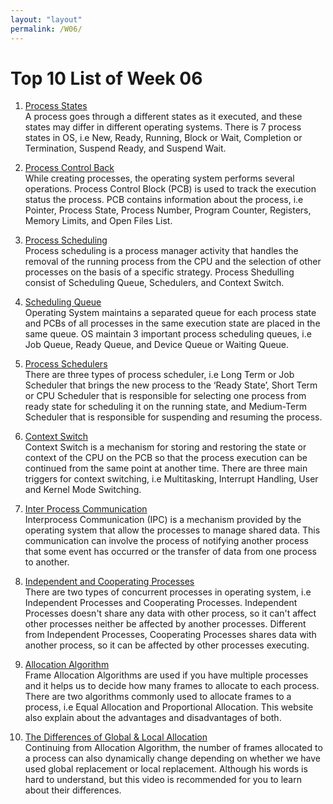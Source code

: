 ```yaml
---
layout: "layout"
permalink: /W06/
---
```


# Top 10 List of Week 06

1. [Process States](https://www.javatpoint.com/os-process-states)<br>
A process goes through a different states as it executed, and these states may differ in different operating systems. There is 7 process states in OS, i.e New, Ready, Running, Block or Wait, Completion or Termination, Suspend Ready, and Suspend Wait.

2. [Process Control Back](https://www.geeksforgeeks.org/process-table-and-process-control-block-pcb/)<br>
While creating processes, the operating system performs several operations. Process Control Block (PCB) is used to track the execution status the process. PCB contains information about the process, i.e Pointer, Process State, Process Number, Program Counter, Registers, Memory Limits, and Open Files List.

3. [Process Scheduling](https://www.tutorialspoint.com/operating_system/os_process_scheduling)<br>
Process scheduling is a process manager activity that handles the removal of the running process from the CPU and the selection of other processes on the basis of a specific strategy. Process Shedulling consist of Scheduling Queue, Schedulers, and Context Switch.

4. [Scheduling Queue](https://www.javatpoint.com/os-process-queues)<br>
Operating System maintains a separated queue for each process state and PCBs of all processes in the same execution state are placed in the same queue. OS maintain 3 important process scheduling queues, i.e Job Queue, Ready Queue, and Device Queue or Waiting Queue.

5. [Process Schedulers](https://www.geeksforgeeks.org/process-schedulers-in-operating-system/)<br>
There are three types of process scheduler, i.e Long Term or Job Scheduler that brings the new process to the ‘Ready State’, Short Term or CPU Scheduler that is responsible for selecting one process from ready state for scheduling it on the running state, and Medium-Term Scheduler that is responsible for suspending and resuming the process.

6. [Context Switch](https://www.tutorialspoint.com/what-is-context-switching-in-operating-system)<br>
Context Switch is a mechanism for storing and restoring the state or context of the CPU on the PCB so that the process execution can be continued from the same point at another time. There are three main triggers for context switching, i.e Multitasking, Interrupt Handling, User and Kernel Mode Switching.

7. [Inter Process Communication](https://www.geeksforgeeks.org/inter-process-communication-ipc/)<br>
Interprocess Communication (IPC) is a mechanism provided by the operating system that allow the processes to manage shared data. This communication can involve the process of notifying another process that some event has occurred or the transfer of data from one process to another.

8. [Independent and Cooperating Processes](https://bitsofcomputer.blogspot.com/2016/01/cooperatingprocess.html)<br>
There are two types of concurrent processes in operating system, i.e Independent Processes and Cooperating Processes. Independent Processes doesn't share any data with other process, so it can't affect other processes neither be affected by another processes. Different from Independent Processes, Cooperating Processes shares data with another process, so it can be affected by other processes executing.

9. [Allocation Algorithm](https://www.geeksforgeeks.org/operating-system-allocation-frames/)<br>
Frame Allocation Algorithms are used if you have multiple processes and it helps us to decide how many frames to allocate to each process. There are two algorithms commonly used to allocate frames to a process, i.e Equal Allocation and Proportional Allocation. This website also explain about the advantages and disadvantages of both.

10. [The Differences of Global & Local Allocation](https://www.youtube.com/watch?v=DAZSOh77VT4)<br>
Continuing from Allocation Algorithm, the number of frames allocated to a process can also dynamically change depending on whether we have used global replacement or local replacement. Although his words is hard to understand, but this video is recommended for you to learn about their differences.
